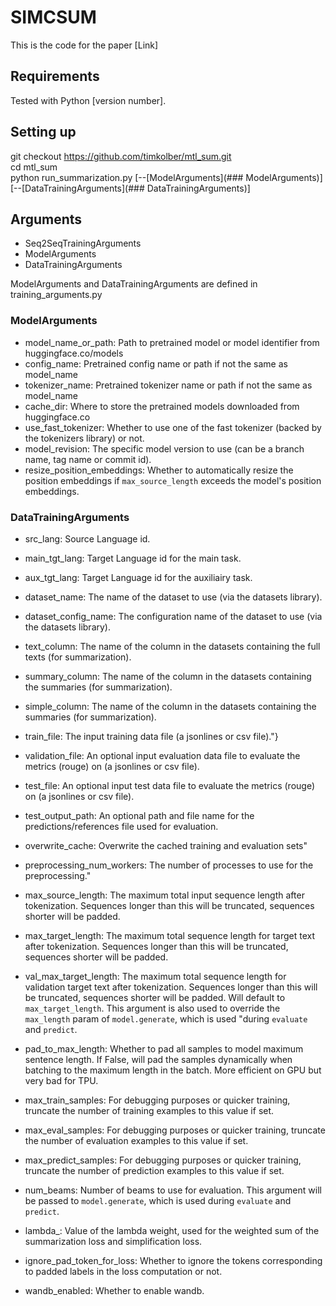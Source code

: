 
# SIMCSUM

This is the code for the paper [Link]




## Requirements

Tested with Python [version number].
## Setting up

git checkout https://github.com/timkolber/mtl_sum.git \
cd mtl_sum \
python run_summarization.py [--[ModelArguments](### ModelArguments)] [--[DataTrainingArguments](### DataTrainingArguments)]

## Arguments

- Seq2SeqTrainingArguments
- ModelArguments
- DataTrainingArguments

ModelArguments and DataTrainingArguments are defined in training_arguments.py

### ModelArguments
- model_name_or_path: Path to pretrained model or model identifier from huggingface.co/models
- config_name: Pretrained config name or path if not the same as model_name
- tokenizer_name: Pretrained tokenizer name or path if not the same as model_name
- cache_dir: Where to store the pretrained models downloaded from huggingface.co
- use_fast_tokenizer: Whether to use one of the fast tokenizer (backed by the tokenizers library) or not.
- model_revision: The specific model version to use (can be a branch name, tag name or commit id).
- resize_position_embeddings: Whether to automatically resize the position embeddings if `max_source_length` exceeds the model's position embeddings.

### DataTrainingArguments
- src_lang: Source Language id.

- main_tgt_lang: Target Language id for the main task.
    
- aux_tgt_lang: Target Language id for the auxiliairy task.

- dataset_name: The name of the dataset to use (via the datasets library).

- dataset_config_name: The configuration name of the dataset to use (via the datasets library).

- text_column: The name of the column in the datasets containing the full texts (for summarization).

- summary_column: The name of the column in the datasets containing the summaries (for summarization).

- simple_column: The name of the column in the datasets containing the summaries (for summarization).

- train_file: The input training data file (a jsonlines or csv file)."}

- validation_file: An optional input evaluation data file to evaluate the metrics (rouge) on (a jsonlines or csv file).

- test_file: An optional input test data file to evaluate the metrics (rouge) on (a jsonlines or csv file).

- test_output_path: An optional path and file name for the predictions/references file used for evaluation.

- overwrite_cache: Overwrite the cached training and evaluation sets"

- preprocessing_num_workers: The number of processes to use for the preprocessing."

- max_source_length: The maximum total input sequence length after tokenization. Sequences longer than this will be truncated, sequences shorter will be padded.

- max_target_length: The maximum total sequence length for target text after tokenization. Sequences longer than this will be truncated, sequences shorter will be padded.

- val_max_target_length: The maximum total sequence length for validation target text after tokenization. Sequences longer than this will be truncated, sequences shorter will be padded. Will default to `max_target_length`. This argument is also used to override the `max_length` param of `model.generate`, which is used 
                "during `evaluate` and `predict`.

- pad_to_max_length: Whether to pad all samples to model maximum sentence length. If False, will pad the samples dynamically when batching to the maximum length in the batch. More efficient on GPU but very bad for TPU.

- max_train_samples: For debugging purposes or quicker training, truncate the number of training examples to this value if set.

- max_eval_samples: For debugging purposes or quicker training, truncate the number of evaluation examples to this value if set.

- max_predict_samples: For debugging purposes or quicker training, truncate the number of prediction examples to this value if set.

- num_beams: Number of beams to use for evaluation. This argument will be passed to `model.generate`, which is used during `evaluate` and `predict`.

- lambda_: Value of the lambda weight, used for the weighted sum of the summarization loss and simplification loss.

- ignore_pad_token_for_loss: Whether to ignore the tokens corresponding to padded labels in the loss computation or not.

- wandb_enabled: Whether to enable wandb.
